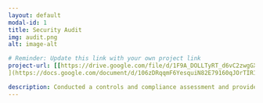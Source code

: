 ```yaml
---
layout: default
modal-id: 1
title: Security Audit
img: audit.png
alt: image-alt

# Reminder: Update this link with your own project link
project-url: [[https://drive.google.com/file/d/1F9A_DOLLTyRT_d6vC2zwgGXW5ZSNL9DP/view?usp=sharing](https://docs.google.com/document/d/1-EDBm62bjNye_nWIjncjf4i62zJBleN87CGw4vbQeC8/edit?usp=sharing)] 7S4Bwv-fPblWUvbkcsg/edit?usp=sharing)[
](https://docs.google.com/document/d/106zDRqqmF6YesquiN82E79160qJOrTIR1WH7AH5BJWE/edit?usp=sharing)

description: Conducted a controls and compliance assessment and provided recommendations to company stakeholders to mitigate risks and avoid fines based on best practices for NIST CSF, PCI DSS, GDPR, SOC 1 & SOC 2.
---
```

